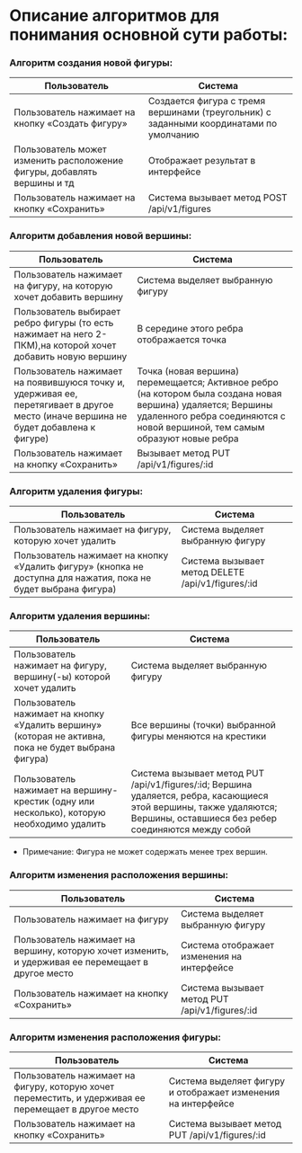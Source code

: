 # Описание алгоритмов для понимания основной сути работы:
 
### Алгоритм создания новой фигуры:

| Пользователь  | Система |
| ------------- | ------------- |
| Пользователь нажимает на кнопку «Создать фигуру»  | Создается фигура с тремя вершинами (треугольник) с заданными координатами по умолчанию  |
| Пользователь может изменить расположение фигуры, добавлять вершины и тд  | Отображает результат в интерфейсе |
| Пользователь нажимает на кнопку «Сохранить»  | Система вызывает метод POST /api/v1/figures |


### Алгоритм добавления новой вершины:

| Пользователь  | Система |
| ------------- | ------------- |
| Пользователь нажимает на фигуру, на которую хочет добавить вершину  | Система выделяет выбранную фигуру  |
| Пользователь выбирает ребро фигуры (то есть нажимает на него 2-ПКМ),на которой хочет добавить новую вершину  | В середине этого ребра отображается точка  |
| Пользователь нажимает на появившуюся точку и, удерживая ее, перетягивает в другое место (иначе вершина не будет добавлена к фигуре)  | Точка (новая вершина) перемещается;  Активное ребро (на котором была создана новая вершина) удаляется; Вершины удаленного ребра соединяются с новой вершиной, тем самым образуют новые ребра |
| Пользователь нажимает на кнопку «Сохранить»  | Вызывает метод PUT /api/v1/figures/:id  |


### Алгоритм удаления фигуры:

| Пользователь  | Система |
| ------------- | ------------- |
| Пользователь нажимает на фигуру, которую хочет удалить  | Система выделяет выбранную фигуру  |
| Пользователь нажимает на кнопку «Удалить фигуру» (кнопка не доступна для нажатия, пока не будет выбрана фигура)  | Система вызывает метод DELETE /api/v1/figures/:id  |


### Алгоритм удаления вершины:

| Пользователь  | Система |
| ------------- | ------------- |
| Пользователь нажимает на фигуру, вершину(-ы) которой хочет удалить  | Система выделяет выбранную фигуру  |
| Пользователь нажимает на кнопку «Удалить вершину» (которая не активна, пока не будет выбрана фигура)  | Все вершины (точки) выбранной фигуры меняются на крестики  |
| Пользователь нажимает на вершину-крестик (одну или несколько), которую необходимо удалить  | Система вызывает метод PUT /api/v1/figures/:id; Вершина удаляется, ребра, касающиеся этой вершины, также удаляются; Вершины, оставшиеся без ребер соединяются между собой  |

* Примечание: Фигура не может содержать менее трех вершин.


### Алгоритм изменения расположения вершины:

| Пользователь  | Система |
| ------------- | ------------- |
| Пользователь нажимает на фигуру  | Система выделяет выбранную фигуру  |
| Пользователь нажимает на вершину, которую хочет изменить, и удерживая ее перемещает в другое место  | Система отображает изменения на интерфейсе  |
| Пользователь нажимает на кнопку «Сохранить»  | Система вызывает метод PUT /api/v1/figures/:id  |


### Алгоритм изменения расположения фигуры:

| Пользователь  | Система |
| ------------- | ------------- |
| Пользователь нажимает на фигуру, которую хочет переместить, и удерживая ее перемещает в другое место  | Система выделяет фигуру и отображает изменения на интерфейсе  |
| Пользователь нажимает на кнопку «Сохранить» | Система вызывает метод PUT /api/v1/figures/:id  |
